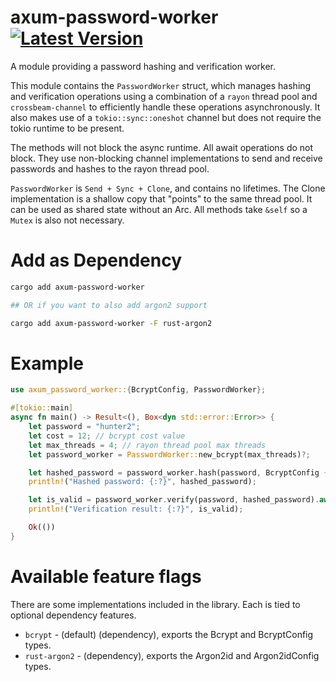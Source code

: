 # axum-password-worker [![Latest Version](https://img.shields.io/crates/v/axum-password-worker.svg)](https://crates.io/crates/axum-password-worker)

A module providing a password hashing and verification worker.

This module contains the `PasswordWorker` struct, which manages hashing and verification
operations using a combination of a `rayon` thread pool and `crossbeam-channel` to efficiently
handle these operations asynchronously. It also makes use of a `tokio::sync::oneshot` channel
but does not require the tokio runtime to be present.

The methods will not block the async runtime. All await operations do not block. They use
non-blocking channel implementations to send and receive passwords and hashes to the rayon thread
pool.

`PasswordWorker` is `Send + Sync + Clone`, and contains no lifetimes. The Clone implementation
is a shallow copy that "points" to the same thread pool. It can be used as shared state without
an Arc. All methods take `&self` so a `Mutex` is also not necessary.

# Add as Dependency

<!-- If you use `text` or `bash` etc. on the code block it won't get run as a doctest -->
```bash
cargo add axum-password-worker

## OR if you want to also add argon2 support

cargo add axum-password-worker -F rust-argon2
```

# Example

```rust
use axum_password_worker::{BcryptConfig, PasswordWorker};

#[tokio::main]
async fn main() -> Result<(), Box<dyn std::error::Error>> {
    let password = "hunter2";
    let cost = 12; // bcrypt cost value
    let max_threads = 4; // rayon thread pool max threads
    let password_worker = PasswordWorker::new_bcrypt(max_threads)?;

    let hashed_password = password_worker.hash(password, BcryptConfig { cost }).await?;
    println!("Hashed password: {:?}", hashed_password);

    let is_valid = password_worker.verify(password, hashed_password).await?;
    println!("Verification result: {:?}", is_valid);

    Ok(())
}
```

# Available feature flags

There are some implementations included in the library. Each is tied to optional dependency features.
* `bcrypt` - (default) (dependency), exports the Bcrypt and BcryptConfig types.
* `rust-argon2` - (dependency), exports the Argon2id and Argon2idConfig types.
